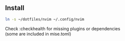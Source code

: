 ## Install

```bash
ln -s ~/dotfiles/nvim ~/.config/nvim
```

Check :checkhealth for missing plugins or dependencies  
(some are included in  mise.toml)
